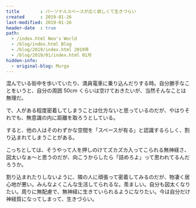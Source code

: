 ```yaml
---
title        : パーソナルスペースが広く欲しくて生きづらい
created      : 2019-01-26
last-modified: 2019-01-26
header-date  : true
path:
  - /index.html Neo's World
  - /blog/index.html Blog
  - /blog/2019/index.html 2019年
  - /blog/2019/01/index.html 01月
hidden-info:
  - original-blog: Murga
---
```


混んでいる街中を歩いていたり、満員電車に乗り込んだりする時。自分勝手なことをいうと、自分の周囲 50cm くらいは空けておきたいが、当然そんなことは無理だ。

で、人がある程度密着してしまうことは仕方ないと思っているのだが、やはりそれでも、無意識の内に距離を取ろうとしている。

すると、他の人はそのわずかな空間を「スペースが有る」と認識するらしく、割り込まれてしまうことがある。

こっちとしては、そうやって人を押しのけてズカズカ入ってこられる無神経さ、図太いなぁ〜と思うのだが、向こうからしたら「詰めろよ」って思われてるんだろうか。

割り込まれたりしないように、隣の人に頑張って密着してみるのだが、物凄く居心地が悪い。みんなよくこんな生活してられるな。羨ましい。自分も図太くなりたい。周りに無配慮で、無神経に生きていられるようになりたい。今は自分だけ神経質になってしまって、生きづらい。
